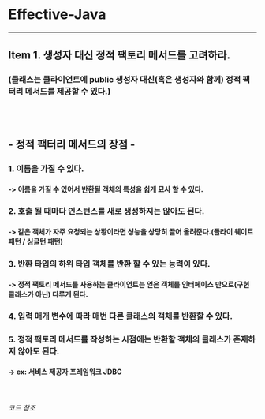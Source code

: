 Effective-Java
=================
***
Item 1. 생성자 대신 정적 팩토리 메서드를 고려하라.
------------------------------------
### (클래스는 클라이언트에 public 생성자 대신(혹은 생성자와 함께) 정적 팩터리 메서드를 제공할 수 있다.)

<br> </br>
## - 정적 팩터리 메서드의 장점 - 
### 1. 이름을 가질 수 있다.
#### -> 이름을 가질 수 있어서 반환될 객체의 특성을 쉽게 묘사 할 수 있다.
### 2. 호출 될 때마다 인스턴스를 새로 생성하지는 않아도 된다.
#### -> 같은 객체가 자주 요청되는 상황이라면 성능을  상당히 끌어 올려준다.(플라이 웨이트 패턴 / 싱글턴 패턴)
### 3. 반환 타입의 하위 타입 객체를 반환 할 수 있는  능력이 있다.
#### -> 정적 팩토리 메서드를 사용하는 클라이언트는 얻은 객체를 인터페이스 만으로(구현 클래스가 아닌) 다루게 된다.
### 4. 입력 매개 변수에 따라 매번 다른 클래스의 객체를 반환할 수 있다.
### 5. 정적 팩토리 메서드를 작성하는 시점에는 반환할 객체의 클래스가 존재하지 않아도 된다.
#### -> ex: 서비스 제공자 프레임워크 JDBC
<br></br>
*코드 참조*



